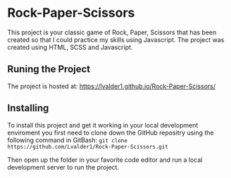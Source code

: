 # Rock-Paper-Scissors

This project is your classic game of Rock, Paper, Scissors that has been created so that I could practice my skills using Javascript. The project was created using HTML, SCSS and Javascript.

## Runing the Project

The project is hosted at: https://lvalder1.github.io/Rock-Paper-Scissors/

## Installing

To install this project and get it working in your local development enviroment you first need to clone down the GitHub repositry using the following command in GitBash:
`git clone https://github.com/Lvalder1/Rock-Paper-Scissors.git`

Then open up the folder in your favorite code editor and run a local development server to run the project.
